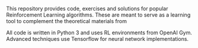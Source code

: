 This repository provides code, exercises and solutions for popular Reinforcement Learning algorithms. These are meant to serve as a learning tool to complement the theoretical materials from

All code is written in Python 3 and uses RL environments from OpenAI Gym. Advanced techniques use Tensorflow for neural network implementations.
